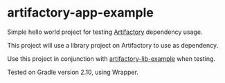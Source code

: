 # artifactory-app-example

Simple hello world project for testing [Artifactory][artifactory] dependency usage.

This project will use a library project on Artifactory to use as dependency.

Use this project in conjunction with [artifactory-lib-example][lib-example] when testing.

Tested on Gradle version 2.10, using Wrapper.

[artifactory]: https://www.jfrog.com/open-source/
[lib-example]: https://github.com/RobGThai/artifactory-lib-example

